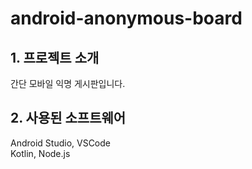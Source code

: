 # android-anonymous-board

## 1. 프로젝트 소개   
간단 모바일 익명 게시판입니다.

## 2. 사용된 소프트웨어
Android Studio, VSCode   
Kotlin, Node.js   
